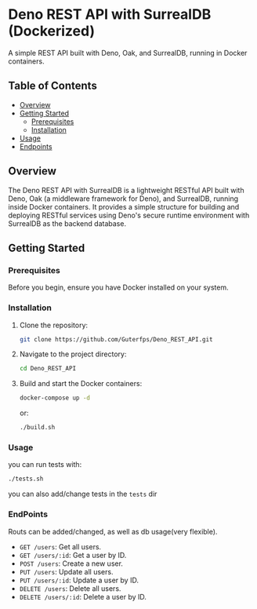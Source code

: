 # Deno REST API with SurrealDB (Dockerized)

A simple REST API built with Deno, Oak, and SurrealDB, running in Docker containers.

## Table of Contents

- [Overview](#overview)
- [Getting Started](#getting-started)
  - [Prerequisites](#prerequisites)
  - [Installation](#installation)
- [Usage](#usage)
- [Endpoints](#endpoints)

## Overview

The Deno REST API with SurrealDB is a lightweight RESTful API built with Deno, Oak (a middleware framework for Deno), and SurrealDB, running inside Docker containers. It provides a simple structure for building and deploying RESTful services using Deno's secure runtime environment with SurrealDB as the backend database.

## Getting Started

### Prerequisites

Before you begin, ensure you have Docker installed on your system.

### Installation

1. Clone the repository:

   ```bash
   git clone https://github.com/Guterfps/Deno_REST_API.git

2. Navigate to the project directory:
    ```bash
    cd Deno_REST_API

3. Build and start the Docker containers:
    ```bash
    docker-compose up -d
    ```
    or:
    ```bash
    ./build.sh

### Usage

you can run tests with:
```bash
./tests.sh
```
you can also add/change tests in the `tests` dir

### EndPoints

Routs can be added/changed, as well as db usage(very flexible).

- `GET /users`: Get all users.
- `GET /users/:id`: Get a user by ID.
- `POST /users`: Create a new user.
- `PUT /users`: Update all users.
- `PUT /users/:id`: Update a user by ID.
- `DELETE /users`: Delete all users.
- `DELETE /users/:id`: Delete a user by ID.

